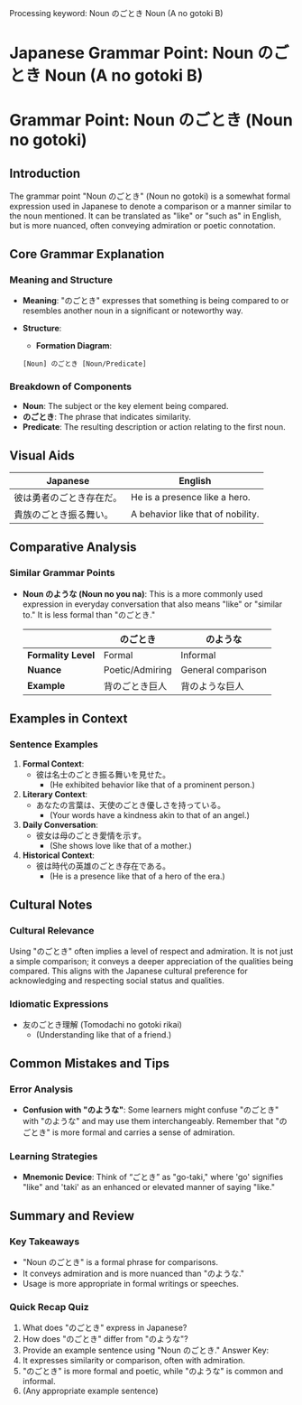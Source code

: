 Processing keyword: Noun のごとき Noun (A no gotoki B)
# Japanese Grammar Point: Noun のごとき Noun (A no gotoki B)
# Grammar Point: Noun のごとき (Noun no gotoki)
## Introduction
The grammar point "Noun のごとき" (Noun no gotoki) is a somewhat formal expression used in Japanese to denote a comparison or a manner similar to the noun mentioned. It can be translated as "like" or "such as" in English, but is more nuanced, often conveying admiration or poetic connotation.
## Core Grammar Explanation
### Meaning and Structure
- **Meaning**: "のごとき" expresses that something is being compared to or resembles another noun in a significant or noteworthy way. 
- **Structure**:
  - **Formation Diagram**:
  
  ```
  [Noun] のごとき [Noun/Predicate]
  ```
### Breakdown of Components
- **Noun**: The subject or the key element being compared.
- **のごとき**: The phrase that indicates similarity.
- **Predicate**: The resulting description or action relating to the first noun.
## Visual Aids
| Japanese                | English                     |
|------------------------|-----------------------------|
| 彼は勇者のごとき存在だ。  | He is a presence like a hero. |
| 貴族のごとき振る舞い。    | A behavior like that of nobility. |
## Comparative Analysis
### Similar Grammar Points
- **Noun のような (Noun no you na)**: This is a more commonly used expression in everyday conversation that also means "like" or "similar to." It is less formal than "のごとき."
  
  |                   | のごとき                      | のような                  |
  |-------------------|-----------------------------|---------------------------|
  | **Formality Level**| Formal                      | Informal                  |
  | **Nuance**        | Poetic/Admiring            | General comparison        |
  | **Example**       | 背のごとき巨人            | 背のような巨人            |
## Examples in Context
### Sentence Examples
 
1. **Formal Context**:
   - 彼は名士のごとき振る舞いを見せた。
     - (He exhibited behavior like that of a prominent person.)
2. **Literary Context**:
   - あなたの言葉は、天使のごとき優しさを持っている。
     - (Your words have a kindness akin to that of an angel.)
3. **Daily Conversation**:
   - 彼女は母のごとき愛情を示す。
     - (She shows love like that of a mother.)
4. **Historical Context**:
   - 彼は時代の英雄のごとき存在である。
     - (He is a presence like that of a hero of the era.)
## Cultural Notes
### Cultural Relevance
Using "のごとき" often implies a level of respect and admiration. It is not just a simple comparison; it conveys a deeper appreciation of the qualities being compared. This aligns with the Japanese cultural preference for acknowledging and respecting social status and qualities.
### Idiomatic Expressions
- 友のごとき理解 (Tomodachi no gotoki rikai)
  - (Understanding like that of a friend.)
## Common Mistakes and Tips
### Error Analysis
- **Confusion with "のような"**: Some learners might confuse "のごとき" with "のような" and may use them interchangeably. Remember that "のごとき" is more formal and carries a sense of admiration.
### Learning Strategies
- **Mnemonic Device**: Think of “ごとき” as "go-taki," where 'go' signifies "like" and 'taki' as an enhanced or elevated manner of saying "like."
## Summary and Review
### Key Takeaways
- "Noun のごとき" is a formal phrase for comparisons.
- It conveys admiration and is more nuanced than "のような."
- Usage is more appropriate in formal writings or speeches.
### Quick Recap Quiz
1. What does "のごとき" express in Japanese?
2. How does "のごとき" differ from "のような"?
3. Provide an example sentence using "Noun のごとき."
Answer Key:
1. It expresses similarity or comparison, often with admiration.
2. "のごとき" is more formal and poetic, while "のような" is common and informal.
3. (Any appropriate example sentence)
